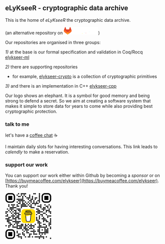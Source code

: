 ## eLyKseeR - cryptographic data archive

This is the home of _eLyKseeR_ the cryptographic data archive.

(an alternative repository on [![Gitlab](gitlab-logo.png)](https://gitlab.com/elykseer))

Our repositories are organised in three groups:

*1)* at the base is our formal specification and validation in Coq/Rocq [elykseer-ml](https://github.com/eLyKseeR/elykseer-ml)

*2)* there are supporting repositories
  - for example, [elykseer-crypto](https://github.com/eLyKseeR/elykseer-crypto) is a collection of cryptographic primitives

*3)* and there is an implementation in C++ [elykseer-cpp](https://github.com/eLyKseeR/elykseer-cpp)

Our logo shows an elephant. It is a symbol for good memory and being strong to defend a secret.
So we aim at creating a software system that makes it simple to store data for years to come while also providing best cryptographic protection.

### talk to me

let's have a [coffee chat](https://calendly.com/avd-oiog/coffee-chat)  ☕ 

I maintain daily slots for having interesting conversations. This link leads to _calendly_ to make a reservation.

### support our work

You can support our work either within Github by becoming a _sponsor_ or on [https://buymeacoffee.com/elykseer](https://buymeacoffee.com/elykseer). Thank you!

![buy-me-a-coffee](bmc_qr-150.png)
